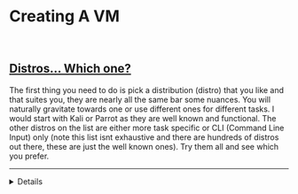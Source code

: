 <H1>Creating A VM</H1>
<br>
<H2><b><u>Distros... Which one?</u></b></H2>
<p>
The first thing you need to do is pick a distribution (distro) that you like and that suites you, they are nearly all the same bar some nuances. You will naturally gravitate towards one or use different ones for different tasks. I would start with Kali or Parrot as they are well known and functional. The other distros on the list are either more task specific or CLI (Command Line Input) only (note this list isnt exhaustive and there are hundreds of distros out there, these are just the well known ones). Try them all and see which you prefer.
<hr>

<details>

<H3>Kali</H3>
Kali Linux is an open-source, Debian-based Linux distribution geared towards various information security tasks, such as Penetration Testing, Security Research, Computer Forensics and Reverse Engineering.
<br>
https://www.kali.org/
<hr>

<H3>Parrot</H3>
Parrot OS, the flagship product of Parrot Security is a GNU/Linux distribution based on Debian and designed with Security and Privacy in mind. It includes a full portable laboratory for all kinds of cyber security operations, from pentesting to digital forensics and reverse engineering, but it also includes everything needed to develop your own software or keep your data secure.
<br>
https://www.parrotsec.org/
<hr>

<H3>Tsurugi</H3>
Tsurugi Linux is a DFIR (Digital Forensics & Incident Response) Linux distro. It comes out of the box with many DFIR tools with the enviroment for them to work in harmony without breaking. It allows forensics on all system file types which you often cant do without difficulty on other distros.
<br>
https://tsurugi-linux.org/index.php
<hr>

<H3>Black Arch</H3>
BlackArch Linux is an Arch Linux-based penetration testing distribution for penetration testers and security researchers. The repository contains 2670 tools. You can install tools individually or in groups.
<br>
https://blackarch.org/
<hr>

<H3>SIFT</H3>
The SIFT Workstation is a group of free open-source incident response and forensic tools designed to perform detailed digital forensic examinations in a variety of settings. It can match any current incident response and forensic tool suite. SIFT demonstrates that advanced incident response capabilities and deep dive digital forensic techniques to intrusions can be accomplished using cutting-edge open-source tools that are freely available and frequently updated.
<br>
https://digital-forensics.sans.org/community/downloads
<hr>

<H3>Make Your Own</H3>
You can start with a barebones distro such as debian, ubuntu or arch and install the tools you require on them as you need them. The above distros are basically done for you with tools already installed.
<hr>

</details>
